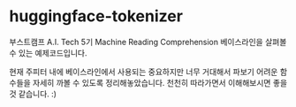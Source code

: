 # huggingface-tokenizer

부스트캠프 A.I. Tech 5기 Machine Reading Comprehension 베이스라인을 살펴볼 수 있는 예제코드입니다.

현재 주피터 내에 베이스라인에서 사용되는 중요하지만 너무 거대해서 파보기 어려운 함수들을 자세히 까볼 수 있도록 정리해놓았습니다. 천천히 따라가면서 이해해보시면 좋을 것 같습니다. :)